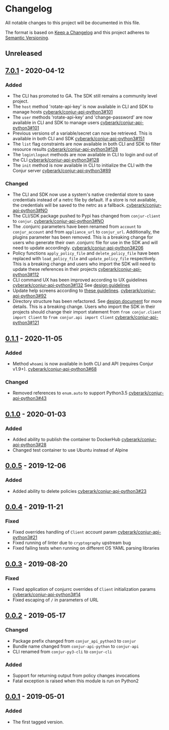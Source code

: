 # Changelog
All notable changes to this project will be documented in this file.

The format is based on [Keep a Changelog](http://keepachangelog.com/en/1.0.0/)
and this project adheres to [Semantic Versioning](http://semver.org/spec/v2.0.0.html).

## Unreleased

## [7.0.1] - 2020-04-12

### Added
- The CLI has promoted to GA. The SDK still remains a community level project.
- The `host` method 'rotate-api-key' is now available in CLI and SDK to manage hosts
  [cyberark/conjur-api-python3#101](https://github.com/cyberark/conjur-api-python3/issues/101)
- The `user` methods 'rotate-api-key' and 'change-password' are now available in CLI and SDK to manage users
  [cyberark/conjur-api-python3#101](https://github.com/cyberark/conjur-api-python3/issues/101)
- Previous versions of a variable/secret can now be retrieved. This is available in both CLI and SDK
  [cyberark/conjur-api-python3#151](https://github.com/cyberark/conjur-api-python3/issues/151)
- The `list` flag constraints are now available in both CLI and SDK to filter resource results
  [cyberark/conjur-api-python3#128](https://github.com/cyberark/conjur-api-python3/issues/91)
- The `login\logout` methods are now available in CLI to login and out of the CLI
  [cyberark/conjur-api-python3#128](https://github.com/cyberark/conjur-api-python3/issues/128)
- The `init` method is now available in CLI to initialize the CLI with the Conjur server
  [cyberark/conjur-api-python3#89](https://github.com/cyberark/conjur-api-python3/issues/89)

### Changed
- The CLI and SDK now use a system's native credential store to save credentials instead of a netrc file by default. 
  If a store is not available, the credentials will be saved to the netrc as a fallback. [cyberark/conjur-api-python3#NO]()
- The CLI/SDK package pushed to Pypi has changed from `conjur-client` to `conjur`. [cyberark/conjur-api-python3#NO]()
- The .conjurrc parameters have been renamed from `account` to `conjur_account` and from `appliance_url` to `conjur_url`.
  Additionally, the plugins parameter has been removed. This is a breaking change for users who generate their own
  .conjurrc file for use in the SDK and will need to update accordingly.
  [cyberark/conjur-api-python3#206](https://github.com/cyberark/conjur-api-python3/issues/206)
- Policy functions `apply_policy_file` and `delete_policy_file` have been replaced with `load_policy_file` and 
  `update_policy_file` respectively. This is a breaking change and users who import the SDK will need to update 
  these references in their projects [cyberark/conjur-api-python3#112](https://github.com/cyberark/conjur-api-python3/issues/112)
- CLI command UX has been improved according to UX guidelines
  [cyberark/conjur-api-python3#132](https://github.com/cyberark/conjur-api-python3/issues/132)
  See [design guidelines](https://ljfz3b.axshare.com/#id=x8ktq8&p=conjur_help__init&g=1)
- Update help screens according to [these guidelines](https://ljfz3b.axshare.com/#id=yokln4&p=conjur_main_help&g=1).
  [cyberark/conjur-api-python3#92](https://github.com/cyberark/conjur-api-python3/issues/92)
- Directory structure has been refactored. See [design document](https://github.com/cyberark/conjur-api-python3/blob/main/design/general_refactorings.md) for more details.
  This is a breaking change. Users who import the SDK in their projects should change their import statement from
  `from conjur.client import Client` to `from conjur.api import Client`
  [cyberark/conjur-api-python3#121](https://github.com/cyberark/conjur-api-python3/issues/121)

## [0.1.1] - 2020-11-05

### Added
- Method `whoami` is now available in both CLI and API (requires Conjur v1.9+).
  [cyberark/conjur-api-python3#68](https://github.com/cyberark/conjur-api-python3/pull/68)

### Changed
- Removed references to `enum.auto` to support Python3.5
  [cyberark/conjur-api-python3#43](https://github.com/cyberark/conjur-api-python3/issues/43)

## [0.1.0] - 2020-01-03
### Added
- Added ability to publish the container to DockerHub
  [cyberark/conjur-api-python3#28](https://github.com/cyberark/conjur-api-python3/issues/28)
- Changed test container to use Ubuntu instead of Alpine

## [0.0.5] - 2019-12-06

### Added
- Added ability to delete policies [cyberark/conjur-api-python3#23](https://github.com/cyberark/conjur-api-python3/issues/23)

## [0.0.4] - 2019-11-21

### Fixed
- Fixed overrides handling of `Client` account param
  [cyberark/conjur-api-python3#21](https://github.com/cyberark/conjur-api-python3/issues/21)
- Fixed running of linter due to `cryptography` upstream bug
- Fixed failing tests when running on different OS YAML parsing libraries

## [0.0.3] - 2019-08-20

### Fixed
- Fixed application of conjurrc overrides of `Client` initialization params
  [cyberark/conjur-api-python3#14](https://github.com/cyberark/conjur-api-python3/issues/14)
- Fixed escaping of `/` in parameters of URL

## [0.0.2] - 2019-05-17

### Changed
- Package prefix changed from `conjur_api_python3` to `conjur`
- Bundle name changed from `conjur-api-python` to `conjur-api`
- CLI renamed from `conjur-py3-cli` to `conjur-cli`

### Added
- Support for returning output from policy changes invocations
- Fatal exception is raised when this module is run on Python2

## [0.0.1] - 2019-05-01
### Added
- The first tagged version.

[Unreleased]: https://github.com/conjurinc/conjur-api-python3/compare/v7.0.1...HEAD
[7.0.1]: https://github.com/conjurinc/conjur-api-python3/compare/v0.1.1...v7.0.1
[0.1.1]: https://github.com/conjurinc/conjur-api-python3/compare/v0.1.0...v0.1.1
[0.1.0]: https://github.com/conjurinc/conjur-api-python3/compare/v0.0.5...v0.1.0
[0.0.5]: https://github.com/conjurinc/conjur-api-python3/compare/v0.0.4...v0.0.5
[0.0.4]: https://github.com/conjurinc/conjur-api-python3/compare/v0.0.3...v0.0.4
[0.0.3]: https://github.com/conjurinc/conjur-api-python3/compare/v0.0.2...v0.0.3
[0.0.2]: https://github.com/conjurinc/conjur-api-python3/compare/v0.0.1...v0.0.2
[0.0.1]: https://github.com/cyberark/conjur-api-python3/releases/tag/v0.0.1
